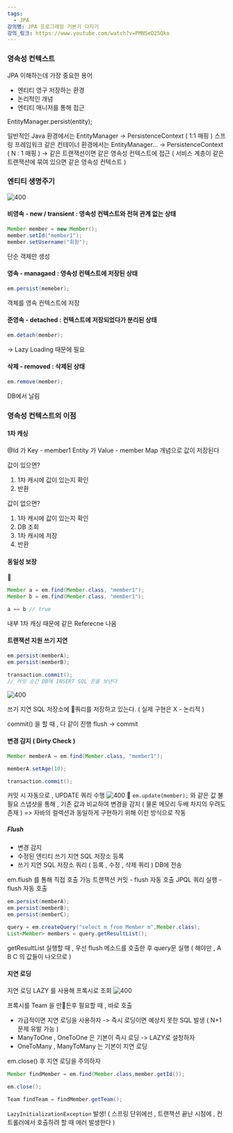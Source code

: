 ```yaml
---
tags:
  - JPA
강의명: JPA 프로그래밍 기본기 다지기
강의_링크: https://www.youtube.com/watch?v=PMNSeD25Qko
---
```

### 영속성 컨텍스트

JPA 이해하는데 가장 중요한 용어

- 엔티티 영구 저장하는 환경
- 논리적인 개념
- 엔티티 매니저를 통해 접근

EntityManager.persist(entity);

일반적인 Java 환경에서는 EntityManager -> PersistenceContext ( 1:1 매핑 )
스프링 프레임워크 같은 컨테이너 환경에서는 EntityManager... -> PersistenceContext ( N : 1 매핑 )
-> 같은 트랜잭션이면 같은 영속성 컨텍스트에 접근
( 서비스 계층이 같은 트랜잭션에 묶여 있으면 같은 영속성 컨텍스트 )

### 엔티티 생명주기

![400](https://i.imgur.com/eHn5gjs.png)

#### 비영속 - new / transient : 영속성 컨텍스트와 전혀 관계 없는 상태
```java
Member member = new Member();
member.setId("member1");
member.setUsername("회원");
```
단순 객체만 생성

#### 영속 - managaed : 영속성 컨텍스트에 저장된 상태
```java
em.persist(memeber);
```
객체를 영속 컨텍스트에 저장
#### 준영속 - detached : 컨텍스트에 저장되었다가 분리된 상태
```java
em.detach(member);
```

-> Lazy Loading 때문에 필요
#### 삭제 - removed : 삭제된 상태
```java
em.remove(member);
```
DB에서 날림

### 영속성 컨텍스트의 이점

#### 1차 캐싱
@Id 가 Key - member1
Entity 가 Value - member
Map 개념으로 값이 저장된다

값이 있으면?
1. 1차 캐시에 값이 있는지 확인
2. 반환

값이 없으면?
1. 1차 캐시에 값이 있는지 확인
2. DB 조회
3. 1차 캐시에 저장
4. 반환

#### 동일성 보장

```java
Member a = em.find(Member.class, "member1");
Member b = em.find(Member.class, "member1");

a == b // true
```
내부 1차 캐싱 때문에 같은 Referecne 나옴

#### 트랜잭션 지원 쓰기 지연

```java
em.persist(memberA);
em.persist(memberB);

transaction.commit();
// 커밋 순간 DB에 INSERT SQL 문을 보낸다
```
![400](https://i.imgur.com/8lfN3nR.png)

쓰기 지연 SQL 저장소에 쿼리를 저장하고 있는다. ( 실제 구현은 X - 논리적 )

commit() 을 할 때 , 다 같이 진행
flush -> commit
#### 변경 감지 ( Dirty Check )
```java
Member memberA = em.find(Member.class, "member1");

memberA.setAge(10);

transaction.commit();
```

커밋 시 자동으로 , UPDATE 쿼리 수행
![400](https://i.imgur.com/dzCNRuY.png)

`em.update(member);` 와 같은 값 불필요
스냅샷을 통해 , 기존 값과 비교하여 변경을 감지 ( 물론 메모리 두배 차지의 우려도 존재 )
=> 자바의 컬렉션과 동일하게 구현하기 위해 이런 방식으로 작동
##### Flush

- 변경 감지
- 수정된 엔티티 쓰기 지연 SQL 저장소 등록
- 쓰기 지연 SQL 저장소 쿼리 ( 등록 , 수정 , 삭제 쿼리 ) DB에 전송

em.flush 를 통해 직접 호출 가능
트랜잭션 커밋 - flush 자동 호출
JPQL 쿼리 실행 - flush 자동 호출


```java
em.persist(memberA);
em.persist(memberB);
em.persist(memberC);

query = em.createQuery("select m from Member m",Member.class);
List<Member> members = query.getResultList();
```

getResultList 실행할 때 , 우선 flush 메소드를 호출한 후 query문 실행
( 해야만 , A B C 의 값들이 나오므로 )

#### 지연 로딩

지연 로딩 LAZY 를 사용해 프록시로 조회
![400](https://i.imgur.com/fZ3NSEI.png)

프록시를 Team 을 만든후
필요할 때 , 바로 호출

- 가급적이면 지연 로딩을 사용하자
	-> 즉시 로딩이면 예상치 못한 SQL 발생 ( N+1 문제 유발 가능 )
- ManyToOne , OneToOne 은 기본이 즉시 로딩 -> LAZY로 설정하자
- OneToMany , ManyToMany 는 기본이 지연 로딩 

em.close() 후 지연 로딩을 주의하자
```java
Member findMember = em.find(Member.class,member.getId());

em.close();

Team findTeam = findMember.getTeam();
```

`LazyInitializationException` 발생!
( 스프링 단위에선 , 트랜잭션 끝난 시점에 , 컨트롤러에서 호출하려 할 때 에러 발생한다 )